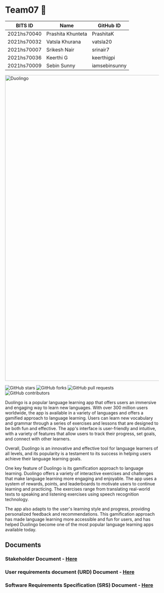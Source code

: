 # Team07 🦉
BITS ID     | Name              | GitHub ID
----------  | -----             | --------
2021hs70040 | Prashita Khunteta | PrashitaK
2021hs70032 | Vatsla Khurana    | vatsla20
2021hs70007 | Srikesh Nair      | srinair7
2021hs70036 | Keerthi G         | keerthigpi
2021hs70009 | Sebin Sunny       | iamsebinsunny


<img width="1000" alt="Duolingo" src="https://design.duolingo.com/7d3b95abf67001cde6ea.svg">


![GitHub stars](https://img.shields.io/github/stars/PrashitaK/SWENGG4Y2023Team07)  ![GitHub forks](https://img.shields.io/github/forks/PrashitaK/SWENGG4Y2023Team07)  ![GitHub pull requests](https://img.shields.io/github/issues-pr/PrashitaK/SWENGG4Y2023Team07) ![GitHub contributors](https://img.shields.io/github/contributors/PrashitaK/SWENGG4Y2023Team07)

Duolingo is a popular language learning app that offers users an immersive and engaging way to learn new languages. With over 300 million users worldwide, the app is available in a variety of languages and offers a gamified approach to language learning. Users can learn new vocabulary and grammar through a series of exercises and lessons that are designed to be both fun and effective. The app's interface is user-friendly and intuitive, with a variety of features that allow users to track their progress, set goals, and connect with other learners.

Overall, Duolingo is an innovative and effective tool for language learners of all levels, and its popularity is a testament to its success in helping users achieve their language learning goals.

One key feature of Duolingo is its gamification approach to language learning. Duolingo offers a variety of interactive exercises and challenges that make language learning more engaging and enjoyable. The app uses a system of rewards, points, and leaderboards to motivate users to continue learning and practicing. The exercises range from translating real-world texts to speaking and listening exercises using speech recognition technology.

The app also adapts to the user's learning style and progress, providing personalized feedback and recommendations. This gamification approach has made language learning more accessible and fun for users, and has helped Duolingo become one of the most popular language learning apps available today.

## Documents
### Stakeholder Document - [Here](https://github.com/SWENGG4Y2023/SWENGG4Y2023Team07/blob/main/Assignment1/Stakeholders.md)
### User requirements document (URD) Document - [Here](https://github.com/SWENGG4Y2023/SWENGG4Y2023Team07/blob/main/Assignment1/URD.md)
### Software Requirements Specification (SRS) Document  - [Here](https://github.com/SWENGG4Y2023/SWENGG4Y2023Team07/blob/main/Assignment1/SRS.md)
